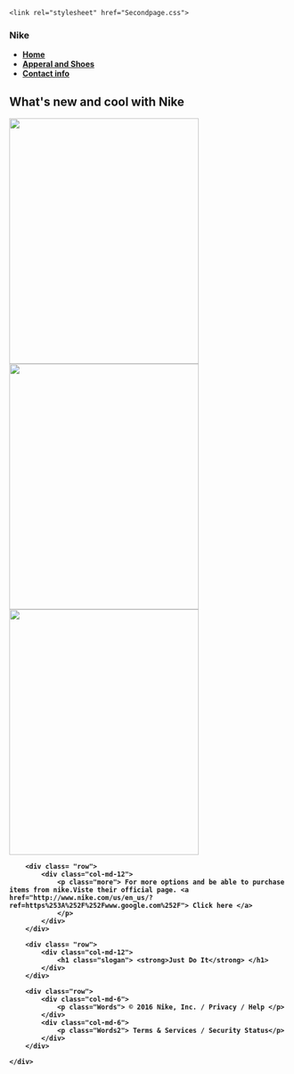 <!DOCTYPE html>
<html>
<head>
    <title> Apperal & Shoes</title>
     <!-- Latest compiled and minified CSS -->
  <link rel="stylesheet" href="https://maxcdn.bootstrapcdn.com/bootstrap/3.3.6/css/bootstrap.min.css" integrity="sha384-1q8mTJOASx8j1Au+a5WDVnPi2lkFfwwEAa8hDDdjZlpLegxhjVME1fgjWPGmkzs7" crossorigin="anonymous">

  <!-- Optional theme -->
  <link rel="stylesheet" href="https://maxcdn.bootstrapcdn.com/bootstrap/3.3.6/css/bootstrap-theme.min.css" integrity="sha384-fLW2N01lMqjakBkx3l/M9EahuwpSfeNvV63J5ezn3uZzapT0u7EYsXMjQV+0En5r" crossorigin="anonymous">

  <!-- Latest compiled and minified JavaScript -->
  <script src="https://maxcdn.bootstrapcdn.com/bootstrap/3.3.6/js/bootstrap.min.js" integrity="sha384-0mSbJDEHialfmuBBQP6A4Qrprq5OVfW37PRR3j5ELqxss1yVqOtnepnHVP9aJ7xS" crossorigin="anonymous"></script>
    <link rel="stylesheet" href="Secondpage.css">
</head>
<body>
    <div class="container">
        <div class="top">
            <h3 class="name"> <strong> Nike </stong> </h3>
            <div>
                <ul class="nav nav-tabs">
                    <li role="presentation"><a href="index.html">Home</a></li>
                    <li role="presentation" class="active"><a href="Secondpage.html">Apperal and Shoes </a></li>
                    <li role="presentation"><a href="Contact.html">Contact info </a></li>
                </ul>
            </div> 
        </div>
        <div class="row">
            <div class="col-md-12">
                <h2 id="text"> What's new and cool with Nike</h2>
            </div>
        </div>
        <div class="row">
            <div class="col-md-4">
                <div class="shoes">
                    <img src="http://www.soccersus2015.com/pic/New-Nike-Indoor-Soccer-Shoes-2016-MagistaX-Proximo-IC-black-blue-white---1-5421-52027.jpg"height="440" width="340">
                </div>
            </div>
            <div class="col-md-4">
                <div class="sweater">
                    <img src="http://images.eastbay.com/pi/12519010/large/nike-club-half-zip-fleece-hoodie-mens" height="440" width="340">
                </div>
            </div>
            <div class="col-md-4">
                <div class="shoesss">
                   <img src="https://encrypted-tbn0.gstatic.com/images?q=tbn:ANd9GcSZDms1ybCmD0mIIVExLbdpUvsH-1-sqh3uHe2sPcGBoSKs50eIkA" height="440" width="340">
                </div>
            </div>
        </div>
        
        <div class= "row">
            <div class="col-md-12">
                <p class="more"> For more options and be able to purchase items from nike.Viste their official page. <a href="http://www.nike.com/us/en_us/?ref=https%253A%252F%252Fwww.google.com%252F"> Click here </a>
                </p>
            </div>
        </div>
        
        <div class= "row">
            <div class="col-md-12">
                <h1 class="slogan"> <strong>Just Do It</strong> </h1>
            </div>
        </div>
        
        <div class="row">
            <div class="col-md-6">
                <p class="Words"> © 2016 Nike, Inc. / Privacy / Help </p>
            </div>
            <div class="col-md-6">
                <p class="Words2"> Terms & Services / Security Status</p>
            </div>
        </div>
    
    </div>
</body>    
</html>
